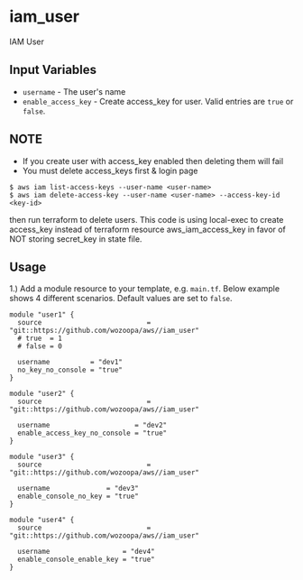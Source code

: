 iam_user
===
IAM User 

Input Variables
---------------
- `username` - The user's name
- `enable_access_key` - Create access_key for user. Valid entries are `true` or `false`.

NOTE
-------
- If you create user with access_key enabled then deleting them will fail
- You must delete access_keys first & login page
```
$ aws iam list-access-keys --user-name <user-name>
$ aws iam delete-access-key --user-name <user-name> --access-key-id <key-id>
```
then run terraform to delete users.
This code is using local-exec to create access_key instead of terraform resource aws_iam_access_key in favor of NOT storing secret_key in state file.


Usage
-----

1.) Add a module resource to your template, e.g. `main.tf`. Below example shows 4 different scenarios. Default values are set to `false`.
```
module "user1" {
  source                          = "git::https://github.com/wozoopa/aws//iam_user"
  # true  = 1
  # false = 0

  username          = "dev1"
  no_key_no_console = "true"
}

module "user2" {
  source                          = "git::https://github.com/wozoopa/aws//iam_user"

  username                     = "dev2"
  enable_access_key_no_console = "true"
}

module "user3" {
  source                          = "git::https://github.com/wozoopa/aws//iam_user"

  username              = "dev3"
  enable_console_no_key = "true"
}

module "user4" {
  source                          = "git::https://github.com/wozoopa/aws//iam_user"

  username                  = "dev4"
  enable_console_enable_key = "true"
}
```
